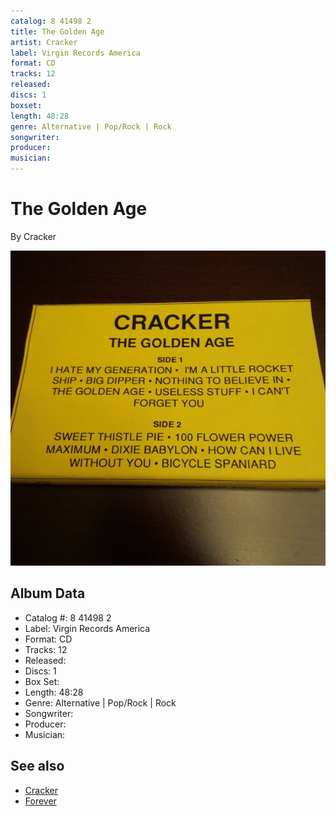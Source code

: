 ```yaml
---
catalog: 8 41498 2
title: The Golden Age
artist: Cracker
label: Virgin Records America
format: CD
tracks: 12
released: 
discs: 1
boxset: 
length: 48:28
genre: Alternative | Pop/Rock | Rock
songwriter: 
producer: 
musician: 
---
```


# The Golden Age

By Cracker

![](../../assets/cdcovers/Cracker-The_Golden_Age.png)

## Album Data

- Catalog #: 8 41498 2
- Label: Virgin Records America
- Format: CD
- Tracks: 12
- Released: 
- Discs: 1
- Box Set: 
- Length: 48:28
- Genre: Alternative | Pop/Rock | Rock
- Songwriter: 
- Producer: 
- Musician: 


## See also

- [Cracker](Cracker.md)
- [Forever](Forever.md)
